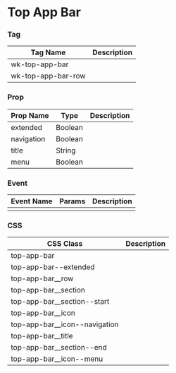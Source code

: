 # Top App Bar

### Tag
Tag Name | Description
--- | --- 
wk-top-app-bar | 
wk-top-app-bar-row | 

### Prop
Prop Name | Type | Description
--- | --- | ---
extended | Boolean |
navigation | Boolean |
title | String |
menu | Boolean |

### Event
Event Name | Params | Description
--- | --- | ---
 |  | 

### CSS
CSS Class | Description
--- | --- 
top-app-bar |
top-app-bar--extended |
top-app-bar__row |
top-app-bar__section |
top-app-bar__section--start |
top-app-bar__icon |
top-app-bar__icon--navigation |
top-app-bar__title |
top-app-bar__section--end |
top-app-bar__icon--menu |